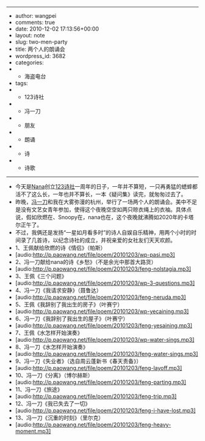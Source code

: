 - ---
- author: wangpei
- comments: true
- date: 2010-12-02 17:13:56+00:00
- layout: note
- slug: two-men-party
- title: 两个人的朗诵会
- wordpress_id: 3682
- categories:
- - 海盗电台
- tags:
- - 123诗社
- - 冯一刀
- - 朋友
- - 朗诵
- - 诗
- - 诗歌
- ---
- 今天是[Nana](http://nana.blog.paowang.net/)创立[123诗社](http://poet.blog.paowang.net/)一周年的日子，一年并不算短，一只再勇猛的蟋蟀都活不了这么长，一年也并不算长，一本《疑问集》读完，就匆匆过去了。
- 昨晚，[冯一刀](http://www.nbmale.com)和我在大雾弥漫的杭州，举行了一场两个人的朗诵会。美中不足是没有文艺女青年参加，使得这个夜晚空空如两只晾衣绳上的衣袖。具体点说，假如欣燃在、Snoopy在，nana也在，这个夜晚就沸腾如2020年的卡塔尔正午了。
- 不过，我俩还是发扬“一星如月看多时”的诗人自娱自乐精神，用两个小时的时间录了几首诗，以纪念诗社的成立，并祝亲爱的女社友们天天欢颜。
- 1、王佩献给欣燃的诗《情侣》（帕斯）
- [audio:http://p.paowang.net/file/poem/20101203/wp-pasi.mp3]
- 2、冯一刀献给nana的诗《乡愁》（不是余光中那首大路货）
- [audio:http://p.paowang.net/file/poem/20101203/feng-nolstagia.mp3]
- 3、王佩《三个问题》
- [audio:http://p.paowang.net/file/poem/20101203/wp-3-questions.mp3]
- 4、冯一刀《我请求安静》（聂鲁达）
- [audio:http://p.paowang.net/file/poem/20101203/feng-neruda.mp3]
- 5、王佩《我辞别了我出生的房子》（叶赛宁）
- [audio:http://p.paowang.net/file/poem/20101203/wp-yecaining.mp3]
- 6、冯一刀《我辞别了我出生的屋子》（叶赛宁）
- [audio:http://p.paowang.net/file/poem/20101203/feng-yesaining.mp3]
- 7、王佩《水怎样开始演奏》
- [audio:http://p.paowang.net/file/poem/20101203/wp-water-sings.mp3]
- 8、冯一刀《水怎样开始演奏》
- [audio:http://p.paowang.net/file/poem/20101203/feng-water-sings.mp3]
- 9、冯一刀《失业者》（选自周云蓬新书《春天责备》）
- [audio:http://p.paowang.net/file/poem/20101203/feng-layoff.mp3]
- 10、冯一刀《分离》（博尔赫斯）
- [audio:http://p.paowang.net/file/poem/20101203/feng-parting.mp3]
- 11、冯一刀《旅途》
- [audio:http://p.paowang.net/file/poem/20101203/feng-trip.mp3]
- 12、冯一刀《我已失去了一切》
- [audio:http://p.paowang.net/file/poem/20101203/feng-i-have-lost.mp3]
- 13、冯一刀《沉重的时刻》（里尔克）
- [audio:http://p.paowang.net/file/poem/20101203/feng-heavy-moment.mp3]
